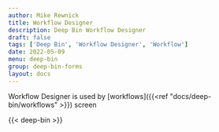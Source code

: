 ```yaml
---
author: Mike Rewnick
title: Workflow Designer
description: Deep Bin Workflow Designer
draft: false
tags: ['Deep Bin', 'Workflow Designer', 'Workflow']
date: 2022-05-09
menu: deep-bin
group: deep-bin-forms
layout: docs
---
```


Workflow Designer is used by [workflows]({{<ref "docs/deep-bin/workflows" >}}) screen

{{< deep-bin >}}
